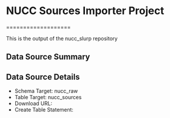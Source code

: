 # NUCC Sources Importer Project
===================

This is the output of the nucc_slurp repository

Data Source Summary
---------------------

Data Source Details
-------------------

* Schema Target: nucc_raw
* Table Target: nucc_sources
* Download URL: 
* Create Table Statement:
